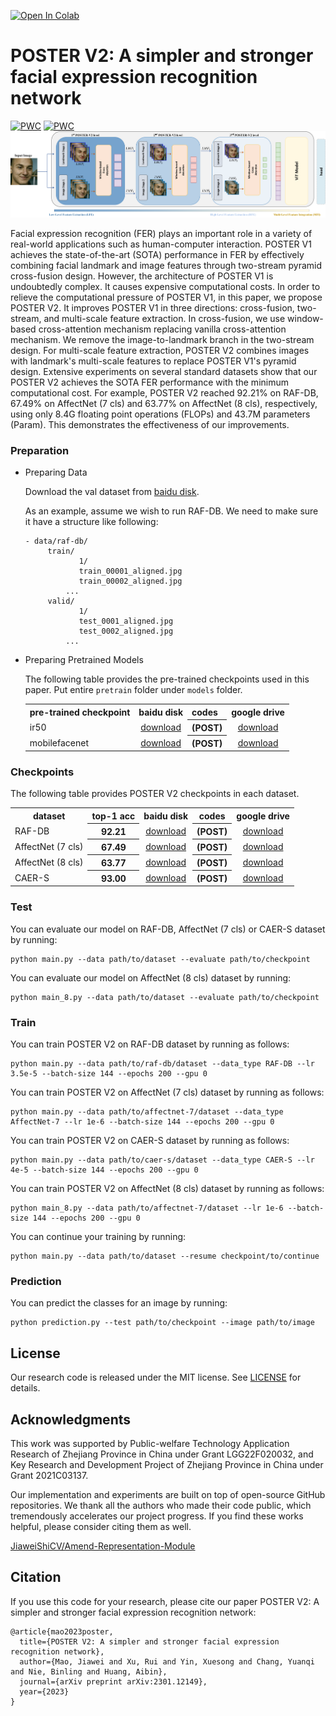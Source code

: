 [![Open In Colab](https://colab.research.google.com/assets/colab-badge.svg)](https://colab.research.google.com/github/OkabeRintaro10/POSTER_V2/blob/main/main.py)
# POSTER V2: A simpler and stronger facial expression recognition network 

[![PWC](https://img.shields.io/endpoint.svg?url=https://paperswithcode.com/badge/poster-v2-a-simpler-and-stronger-facial/facial-expression-recognition-on-affectnet)](https://paperswithcode.com/sota/facial-expression-recognition-on-affectnet?p=poster-v2-a-simpler-and-stronger-facial)
[![PWC](https://img.shields.io/endpoint.svg?url=https://paperswithcode.com/badge/poster-v2-a-simpler-and-stronger-facial/facial-expression-recognition-on-raf-db)](https://paperswithcode.com/sota/facial-expression-recognition-on-raf-db?p=poster-v2-a-simpler-and-stronger-facial)
![fig1](./figures/fig1.png)

Facial expression recognition (FER) plays an important role in a variety of real-world applications such as human-computer interaction. 
POSTER V1 achieves the state-of-the-art (SOTA) performance in FER by effectively combining facial landmark and image features through two-stream pyramid cross-fusion design. 
However, the architecture of POSTER V1 is undoubtedly complex. It causes expensive computational costs. 
In order to relieve the computational pressure of POSTER V1, in this paper, we propose POSTER V2. 
It improves POSTER V1 in three directions: cross-fusion, two-stream, and multi-scale feature extraction. 
In cross-fusion, we use window-based cross-attention mechanism replacing vanilla cross-attention mechanism. 
We remove the image-to-landmark branch in the two-stream design. 
For multi-scale feature extraction, POSTER V2 combines images with landmark's multi-scale features to replace POSTER V1's pyramid design. 
Extensive experiments on several standard datasets show that our POSTER V2 achieves the SOTA FER performance with the minimum computational cost. 
For example, POSTER V2 reached 92.21% on RAF-DB, 67.49% on AffectNet (7 cls) and 63.77% on AffectNet (8 cls), respectively, using only 8.4G floating point operations (FLOPs) and 43.7M parameters (Param). 
This demonstrates the effectiveness of our improvements. 
### Preparation
- Preparing Data

  Download the val dataset from [baidu disk](https://pan.baidu.com/s/1OF6ldYQXpCaAyj9WyTF5Mg?pwd=POST).
  
  As an example, assume we wish to run RAF-DB. We need to make sure it have a structure like following:

	```
	- data/raf-db/
		 train/
		 		1/
		     	train_00001_aligned.jpg
		     	train_00002_aligned.jpg
		     ...
		 valid/
		 		1/
		     	test_0001_aligned.jpg
		     	test_0002_aligned.jpg
		     ...
	```

- Preparing Pretrained Models
  
	The following table provides the pre-trained checkpoints used in this paper. Put entire `pretrain` folder under `models` folder.

	<table><tbody>
	<!-- START TABLE -->
	<!-- TABLE HEADER -->
	<th valign="bottom">pre-trained checkpoint</th>
	<th valign="bottom">baidu disk</th>
	<th valign="bottom">codes</th>
	<th valign="bottom">google drive</th>
	<!-- TABLE BODY -->
	<tr><td align="left">ir50</td>
	<td align="center"><a href="https://pan.baidu.com/s/131P9WRQfppUtsrXv8M9RQg">download</a></td>
	<th valign="bottom">(POST)</th>
  	<td align="center"><a href="https://drive.google.com/file/d/17QAIPlpZUwkQzOTNiu-gUFLTqAxS-qHt/view?usp=sharing">download</a></td>
	</tr>
	<tr><td align="left">mobilefacenet</td>
	<td align="center"><a href="https://pan.baidu.com/s/1UPO8nYkr77AsJpMkyrt2ig">download</a></td>
	<th valign="bottom">(POST)</th>
  	<td align="center"><a href="https://drive.google.com/file/d/1SMYP5NDkmDE3eLlciN7Z4px-bvFEuHEX/view?usp=sharing">download</a></td>
	</tbody></table>

### Checkpoints
The following table provides POSTER V2 checkpoints in each dataset.

<table><tbody>
<!-- START TABLE -->
<!-- TABLE HEADER -->
<th valign="bottom">dataset</th>
<th valign="bottom">top-1 acc</th>
<th valign="bottom">baidu disk</th>
<th valign="bottom">codes</th>
<th valign="bottom">google drive</th>
<!-- TABLE BODY -->
<tr><td align="left">RAF-DB</td>
<th valign="bottom">92.21</th>
<td align="center"><a href="https://pan.baidu.com/s/1jYmrHpwoX9zAvWf3CrdIpQ">download</a></td>
<th valign="bottom">(POST)</th>
<td align="center"><a href="https://drive.google.com/file/d/1aVm_hmJyZ5E_0p25XTbm3X9ophsKqCxv/view?usp=sharing">download</a></td>
<tr><td align="left">AffectNet (7 cls)</td>
<th valign="bottom">67.49</th>
<td align="center"><a href="https://pan.baidu.com/s/1fRVaiHekZxJHgPSMB5FyLA">download</a></td>
<th valign="bottom">(POST)</th>
<td align="center"><a href="https://drive.google.com/file/d/1c_gp5UdlcMjIB2dZtdhXFfHOQg1OqU-D/view?usp=sharing">download</a></td>
<tr><td align="left">AffectNet (8 cls)</td>
<th valign="bottom">63.77</th>
<td align="center"><a href="https://pan.baidu.com/s/1J9ijbVp1qr74EF1yvW6Umg">download</a></td>
<th valign="bottom">(POST)</th>
<td align="center"><a href="https://drive.google.com/file/d/1tdYH12vgWnIWfupuBkP3jmWS0pJtDxvh/view?usp=sharing">download</a></td>
<tr><td align="left">CAER-S</td>
<th valign="bottom">93.00</th>
<td align="center"><a href="https://pan.baidu.com/s/1-iT1gLEN-5YrYRB0-V0e6w">download</a></td>
<th valign="bottom">(POST)</th>
<td align="center"><a href="https://drive.google.com/file/d/1Q7RDJxVPTkDH2rlhiAiOpSbIo1wUOqPv/view?usp=sharing">download</a></td>
</tbody></table>


### Test

You can evaluate our model on RAF-DB, AffectNet (7 cls) or CAER-S dataset by running:

```
python main.py --data path/to/dataset --evaluate path/to/checkpoint
```

You can evaluate our model on AffectNet (8 cls) dataset by running:
```
python main_8.py --data path/to/dataset --evaluate path/to/checkpoint
```

### Train
You can train POSTER V2 on RAF-DB dataset by running as follows:
```
python main.py --data path/to/raf-db/dataset --data_type RAF-DB --lr 3.5e-5 --batch-size 144 --epochs 200 --gpu 0
```
You can train POSTER V2 on AffectNet (7 cls) dataset by running as follows:
```
python main.py --data path/to/affectnet-7/dataset --data_type AffectNet-7 --lr 1e-6 --batch-size 144 --epochs 200 --gpu 0
```
You can train POSTER V2 on CAER-S dataset by running as follows:
```
python main.py --data path/to/caer-s/dataset --data_type CAER-S --lr 4e-5 --batch-size 144 --epochs 200 --gpu 0
```
You can train POSTER V2 on AffectNet (8 cls) dataset by running as follows:
```
python main_8.py --data path/to/affectnet-7/dataset --lr 1e-6 --batch-size 144 --epochs 200 --gpu 0
```
You can continue your training by running:
```
python main.py --data path/to/dataset --resume checkpoint/to/continue
```

### Prediction
You can predict the classes for an image by running:
```
python prediction.py --test path/to/checkpoint --image path/to/image
```

## License

Our research code is released under the MIT license. See [LICENSE](LICENSE) for details. 



## Acknowledgments

This work was supported by Public-welfare Technology Application Research of Zhejiang Province in China under Grant LGG22F020032, and Key Research and Development Project of Zhejiang Province in China under Grant 2021C03137.

Our implementation and experiments are built on top of open-source GitHub repositories. We thank all the authors who made their code public, which tremendously accelerates our project progress. If you find these works helpful, please consider citing them as well.

[JiaweiShiCV/Amend-Representation-Module](https://github.com/JiaweiShiCV/Amend-Representation-Module) 

## Citation

If you use this code for your research, please cite our paper POSTER V2: A simpler and stronger facial expression recognition network:

```
@article{mao2023poster,
  title={POSTER V2: A simpler and stronger facial expression recognition network},
  author={Mao, Jiawei and Xu, Rui and Yin, Xuesong and Chang, Yuanqi and Nie, Binling and Huang, Aibin},
  journal={arXiv preprint arXiv:2301.12149},
  year={2023}
}
```
